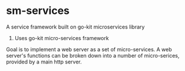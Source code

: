 # sm-services
A service framework built on go-kit microservices library

1) Uses go-kit micro-services framework

Goal is to implement a web server as a set of micro-services. A web server's functions can be broken down into a number of micro-serices, provided by a main http server.

